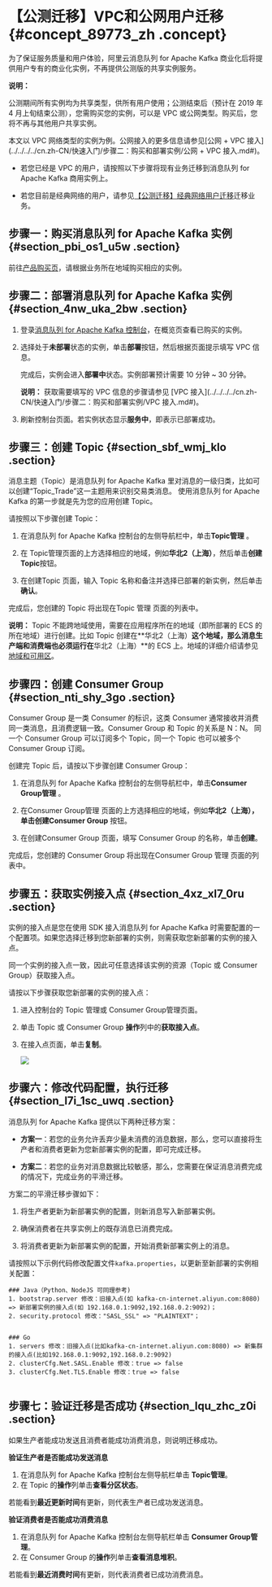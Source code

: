 # 【公测迁移】VPC和公网用户迁移 {#concept_89773_zh .concept}

为了保证服务质量和用户体验，阿里云消息队列 for Apache Kafka 商业化后将提供用户专有的商业化实例，不再提供公测版的共享实例服务。

**说明：** 

公测期间所有实例均为共享类型，供所有用户使用；公测结束后（预计在 2019 年 4 月上旬结束公测），您需购买您的实例，可以是 VPC 或公网类型。购买后，您将不再与其他用户共享实例。

本文以 VPC 网络类型的实例为例。公网接入的更多信息请参见[公网 + VPC 接入](../../../../cn.zh-CN/快速入门/步骤二：购买和部署实例/公网 + VPC 接入.md#)。

-   若您已经是 VPC 的用户，请按照以下步骤将现有业务迁移到消息队列 for Apache Kafka 商用实例上。

-   若您目前是经典网络的用户，请参见[【公测迁移】经典网络用户迁移](cn.zh-CN/用户迁移方案/【公测迁移】经典网络用户迁移.md#)迁移业务。


## 步骤一：购买消息队列 for Apache Kafka 实例 {#section_pbi_os1_u5w .section}

前往[产品购买页](https://common-buy.aliyun.com/?commodityCode=alikafka_pre#/buy)，请根据业务所在地域购买相应的实例。

## 步骤二：部署消息队列 for Apache Kafka 实例 {#section_4nw_uka_2bw .section}

1.  登录[消息队列 for Apache Kafka 控制台](http://kafka.console.aliyun.com/)，在概览页查看已购买的实例。

2.  选择处于**未部署**状态的实例，单击**部署**按钮，然后根据页面提示填写 VPC 信息。

    完成后，实例会进入**部署中**状态。实例部署预计需要 10 分钟 ~ 30 分钟。

    **说明：** 获取需要填写的 VPC 信息的步骤请参见 [VPC 接入](../../../../cn.zh-CN/快速入门/步骤二：购买和部署实例/VPC 接入.md#)。

3.  刷新控制台页面。若实例状态显示**服务中**，即表示已部署成功。


## 步骤三：创建 Topic {#section_sbf_wmj_klo .section}

消息主题（Topic）是消息队列 for Apache Kafka 里对消息的一级归类，比如可以创建“Topic\_Trade”这一主题用来识别交易类消息。 使用消息队列 for Apache Kafka 的第一步就是先为您的应用创建 Topic。

请按照以下步骤创建 Topic：

1.  在消息队列 for Apache Kafka 控制台的左侧导航栏中，单击**Topic管理** 。

2.  在 Topic管理页面的上方选择相应的地域，例如**华北2（上海）**，然后单击**创建Topic**按钮。

3.  在创建Topic 页面，输入 Topic 名称和备注并选择已部署的新实例，然后单击**确认**。


完成后，您创建的 Topic 将出现在Topic 管理 页面的列表中。

**说明：** Topic 不能跨地域使用，需要在应用程序所在的地域（即所部署的 ECS 的所在地域）进行创建。比如 Topic 创建在**华北2（上海）**这个地域，那么消息生产端和消费端也必须运行在**华北2（上海）**的 ECS 上。地域的详细介绍请参见[地域和可用区](../../../../cn.zh-CN/通用参考/地域和可用区.md#)。

## 步骤四：创建 Consumer Group {#section_nti_shy_3go .section}

Consumer Group 是一类 Consumer 的标识，这类 Consumer 通常接收并消费同一类消息，且消费逻辑一致。Consumer Group 和 Topic 的关系是 N：N。 同一个 Consumer Group 可以订阅多个 Topic，同一个 Topic 也可以被多个 Consumer Group 订阅。

创建完 Topic 后，请按以下步骤创建 Consumer Group：

1.  在消息队列 for Apache Kafka 控制台的左侧导航栏中，单击**Consumer Group管理** 。

2.  在Consumer Group管理 页面的上方选择相应的地域，例如**华北2（上海）******，单击**创建Consumer Group** 按钮。

3.  在创建Consumer Group 页面，填写 Consumer Group 的名称，单击**创建**。


完成后，您创建的 Consumer Group 将出现在Consumer Group 管理 页面的列表中。

## 步骤五：获取实例接入点 {#section_4xz_xl7_0ru .section}

实例的接入点是您在使用 SDK 接入消息队列 for Apache Kafka 时需要配置的一个配置项。如果您选择迁移到您新部署的实例，则需获取您新部署的实例的接入点。

同一个实例的接入点一致，因此可任意选择该实例的资源（Topic 或 Consumer Group）获取接入点。

请按以下步骤获取您新部署的实例的接入点：

1.  进入控制台的 Topic 管理或 Consumer Group管理页面。

2.  单击 Topic 或 Consumer Group **操作**列中的**获取接入点**。

3.  在接入点页面，单击**复制**。

    ![](http://static-aliyun-doc.oss-cn-hangzhou.aliyuncs.com/assets/img/998815/156837229653116_zh-CN.png)


## 步骤六：修改代码配置，执行迁移 {#section_l7i_1sc_uwq .section}

消息队列 for Apache Kafka 提供以下两种迁移方案：

-   **方案一**：若您的业务允许丢弃少量未消费的消息数据，那么，您可以直接将生产者和消费者更新为您新部署实例的配置，即可完成迁移。

-   **方案二**：若您的业务对消息数据比较敏感，那么，您需要在保证消息消费完成的情况下，完成业务的平滑迁移。


方案二的平滑迁移步骤如下：

1.  将生产者更新为新部署实例的配置，则新消息写入新部署实例。

2.  确保消费者在共享实例上的既存消息已消费完成。

3.  将消费者更新为新部署实例的配置，开始消费新部署实例上的消息。


请按照以下示例代码修改配置文件`kafka.properties`，以更新至新部署的实例相关配置：

``` {#codeblock_13y_dlk_167}
### Java（Python、NodeJS 可同理参考)
1. bootstrap.server 修改：旧接入点(如 kafka-cn-internet.aliyun.com:8080) => 新部署实例的接入点(如 192.168.0.1:9092,192.168.0.2:9092)；
2. security.protocol 修改："SASL_SSL" => "PLAINTEXT"；


### Go
1. servers 修改：旧接入点(比如kafka-cn-internet.aliyun.com:8080) => 新集群的接入点(比如192.168.0.1:9092,192.168.0.2:9092)
2. clusterCfg.Net.SASL.Enable 修改：true => false
3. clusterCfg.Net.TLS.Enable 修改：true => false
			
```

## 步骤七：验证迁移是否成功 {#section_lqu_zhc_z0i .section}

如果生产者能成功发送且消费者能成功消费消息，则说明迁移成功。

**验证生产者是否能成功发送消息**

1.  在消息队列 for Apache Kafka 控制台左侧导航栏单击 **Topic管理**。
2.  在 Topic 的**操作**列单击**查看分区状态**。

若能看到**最近更新时间**有更新，则代表生产者已成功发送消息。

**验证消费者是否能成功消费消息**

1.  在消息队列 for Apache Kafka 控制台左侧导航栏单击 **Consumer Group管理**。
2.  在 Consumer Group 的**操作**列单击**查看消息堆积**。

若能看到**最近消费时间**有更新，则代表消费者已成功消费消息。

